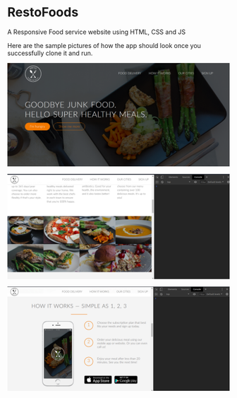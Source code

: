 # RestoFoods

A Responsive Food service website using HTML, CSS and JS

Here are the sample pictures of how the app should look once you successfully clone it and run.

<p align="center">
  <img src="./images/1.png" />
</p>

<p align="center">
  <img src="./images/2.png" />
</p>

<p align="center">
  <img src="./images/3.png" />
</p>

